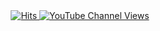 <div align=center>


<a href="https://github.com/afashs" target="_blank">
    <img alt="Hits" src=https://hits.seeyoufarm.com/api/count/incr/badge.svg?url=https%3A%2F%2Fgithub.com%2Fafashs%2Fhit-counter&count_bg=%233D7CC8&title_bg=%23555555&icon=instacart.svg&icon_color=%23E7E7E7&title=Who+Read+Me%3F&edge_flat=false">
    </a>
<a href="https://www.youtube.com/channel/UCY2doudlBdxzlvuHldrOrxQ" target="_blank">
    <img alt="YouTube Channel Views" src="https://img.shields.io/youtube/channel/views/UCY2doudlBdxzlvuHldrOrxQ?color=%23fff&label=views&logo=Youtube&logoColor=%23ff0000&style=social">
</a>
</div>